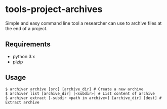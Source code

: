 # tools-project-archives

Simple and easy command line tool a researcher can use to archive files at the end of a project.

## Requirements

-   python 3.x
-   plzip

## Usage

```
$ archiver archive [src] [archive_dir] # Create a new archive
$ archiver list [archive_dir] [<subdir>] # List content of archive
$ archiver extract [-subdir <path in archive>] [archive_dir] [dest] # Extract archive
```
